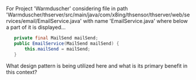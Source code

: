 For Project 'Warmduscher' considering file in path 'Warmduscher/thserver/src/main/java/com/x8ing/thsensor/thserver/web/services/email/EmailService.java' with name 'EmailService.java' where below a part of it is displayed...
```java
   private final MailSend mailSend;
   public EmailService(MailSend mailSend) {
       this.mailSend = mailSend;
   }
```
What design pattern is being utilized here and what is its primary benefit in this context?